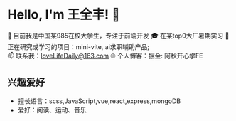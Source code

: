 # Hello, I'm 王全丰! 👋

🌱 目前我是中国某985在校大学生，专注于前端开发
🎓 在某top0大厂暑期实习
🔭 正在研究或学习的项目：mini-vite, ai求职辅助产品;  
📫 联系我：loveLifeDaily@163.com
🌐 个人博客：掘金: 阿秋开心学FE

## 兴趣爱好
- 擅长语言：scss,JavaScript,vue,react,express,mongoDB
- 爱好：阅读、运动、音乐
